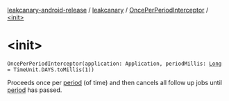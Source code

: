 [leakcanary-android-release](../../index.md) / [leakcanary](../index.md) / [OncePerPeriodInterceptor](index.md) / [&lt;init&gt;](./-init-.md)

# &lt;init&gt;

`OncePerPeriodInterceptor(application: Application, periodMillis: `[`Long`](https://kotlinlang.org/api/latest/jvm/stdlib/kotlin/-long/index.html)` = TimeUnit.DAYS.toMillis(1))`

Proceeds once per [period](#) (of time) and then cancels all follow up jobs until [period](#) has
passed.

